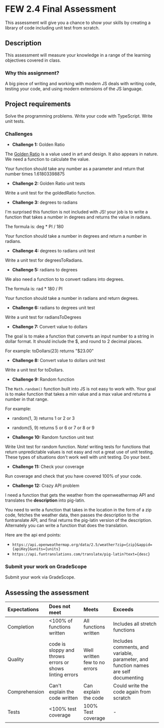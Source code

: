 # FEW 2.4 Final Assessment

This assessment will give you a chance to show your skills by creating a library of code including unit test from scratch. 

## Description 

This assessment will measure your knowledge in a range of the learning objectives covered in class.

### Why this assignment?

A big piece of writing and working with modern JS deals with writing code, testing your code, and using modern extensions of the JS language. 

## Project requirements

Solve the programming problems. Write your code with TypeScript. Write unit tests.  

### Challenges 

- **Challenge 1:** Golden Ratio

The [Golden Ratio](https://en.wikipedia.org/wiki/Golden_ratio) is a value used in art and design. It also appears in nature. We need a function to calculate the value. 

Your function should take any number as a parameter and return that number times 1.61803398875

- **Challenge 2:** Golden Ratio unit tests

Write a unit test for the goldedRatio function. 

- **Challenge 3:** degrees to radians

I'm surprised this function is not included with JS! your job is to write a function that takes a number in degrees and returns the value in radians. 

The formula is: deg * PI / 180

Your function should take a number in degrees and return a number in radians. 

- **Challenge 4:** degrees to radians unit test

Write a unit test for degreesToRadians.

- **Challenge 5:** radians to degrees 

We also need a function to to convert radians into degrees. 

The formula is: rad * 180 / PI

Your function should take a number in radians and return degrees. 

- **Challenge 6:** radians to degrees unit test

Write a unit test for radiansToDegrees

- **Challenge 7:** Convert value to dollars

The goal is to make a function that converts an input number to a string in dollar format. It should include the $, and round to 2 decimal places. 

For example: toDollars(23) returns "$23.00"

- **Challenge 8:** Convert value to dollars unit test

Write a unit test for toDollars.

- **Challenge 9:** Random function

The `Math.random()` function built into JS is not easy to work with. Your goal is to make function that takes a min value and a max value and returns a number in that range. 

For example: 

- random(1, 3) returns 1 or 2 or 3
- random(5, 9) returns 5 or 6 or 7 or 8 or 9

- **Challenge 10:** Random function unit test

Write Unit test for random function. Note! writing tests for functions that return unpredictable values is not easy and not a great use of unit testing. These types of situations don't work well with unit testing. Do your best.

- **Challenge 11:** Check your coverage

Run coverage and check that you have covered 100% of your code. 

- **Challenge 12:** Crazy API problem

I need a function that gets the weather from the openweathermap API and translates the **description** into pig-latin. 

You need to write a function that takes in the location in the form of a zip code, fetches the weather data, then passes the description to the funtranslate API, and final returns the pig-latin version of the description. Alternately you can write a function that does the translation.

Here are the api end points: 

-  `https://api.openweathermap.org/data/2.5/weather?zip={zip}&appid={apiKey}&units={units}`
- `https://api.funtranslations.com/translate/pig-latin?text={desc}`

### Submit your work on GradeScope

Submit your work via GradeScope. 

## Assessing the assessment

| Expectations | Does not meet | Meets | Exceeds |
|:-------------|:--------------|:------|:--------|
| Completion   | <100% of functions written | All functions written | Includes all stretch functions   |
| Quality      | code is sloppy and throws errors or shows linting errors |Well written few to no errors | Includes comments, and variable, parameter, and function names are self documenting  |
| Comprehension| Can't explain the code written | Can explain the code | Could write the code again from scratch |
| Tests        | <100% test coverage | 100% Test coverage | - |
